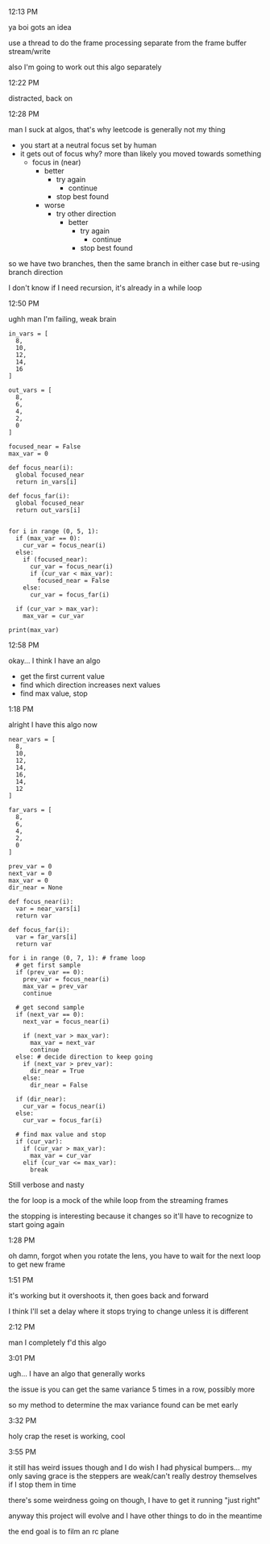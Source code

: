 12:13 PM

ya boi gots an idea

use a thread to do the frame processing separate from the frame buffer stream/write

also I'm going to work out this algo separately

12:22 PM

distracted, back on

12:28 PM

man I suck at algos, that's why leetcode is generally not my thing

- you start at a neutral focus set by human
- it gets out of focus why? more than likely you moved towards something
  - focus in (near)
    - better
      - try again
        - continue
      - stop best found
    - worse
      - try other direction
        - better
          - try again
            - continue
          - stop best found

so we have two branches, then the same branch in either case but re-using branch direction

I don't know if I need recursion, it's already in a while loop

12:50 PM

ughh man I'm failing, weak brain

```
in_vars = [
  8,
  10,
  12,
  14,
  16
]

out_vars = [
  8,
  6,
  4,
  2,
  0
]

focused_near = False
max_var = 0

def focus_near(i):
  global focused_near
  return in_vars[i]

def focus_far(i):
  global focused_near
  return out_vars[i]


for i in range (0, 5, 1):
  if (max_var == 0):
    cur_var = focus_near(i)
  else:
    if (focused_near):
      cur_var = focus_near(i)
      if (cur_var < max_var):
        focused_near = False
    else:
      cur_var = focus_far(i)

  if (cur_var > max_var):
    max_var = cur_var

print(max_var)
```

12:58 PM

okay... I think I have an algo

- get the first current value
- find which direction increases next values
- find max value, stop

1:18 PM

alright I have this algo now

```
near_vars = [
  8,
  10,
  12,
  14,
  16,
  14,
  12
]

far_vars = [
  8,
  6,
  4,
  2,
  0
]

prev_var = 0
next_var = 0
max_var = 0
dir_near = None

def focus_near(i):
  var = near_vars[i]
  return var

def focus_far(i):
  var = far_vars[i]
  return var

for i in range (0, 7, 1): # frame loop
  # get first sample
  if (prev_var == 0):
    prev_var = focus_near(i)
    max_var = prev_var
    continue

  # get second sample
  if (next_var == 0):
    next_var = focus_near(i)

    if (next_var > max_var):
      max_var = next_var
      continue
  else: # decide direction to keep going
    if (next_var > prev_var):
      dir_near = True
    else:
      dir_near = False

  if (dir_near):
    cur_var = focus_near(i)
  else:
    cur_var = focus_far(i)
  
  # find max value and stop
  if (cur_var):
    if (cur_var > max_var):
      max_var = cur_var
    elif (cur_var <= max_var):
      break
```

Still verbose and nasty

the for loop is a mock of the while loop from the streaming frames

the stopping is interesting because it changes so it'll have to recognize to start going again

1:28 PM

oh damn, forgot when you rotate the lens, you have to wait for the next loop to get new frame

1:51 PM

it's working but it overshoots it, then goes back and forward

I think I'll set a delay where it stops trying to change unless it is different

2:12 PM

man I completely f'd this algo

3:01 PM

ugh... I have an algo that generally works

the issue is you can get the same variance 5 times in a row, possibly more

so my method to determine the max variance found can be met early

3:32 PM

holy crap the reset is working, cool

3:55 PM

it still has weird issues though and I do wish I had physical bumpers... my only saving grace is the steppers are weak/can't really destroy themselves if I stop them in time

there's some weirdness going on though, I have to get it running "just right"

anyway this project will evolve and I have other things to do in the meantime

the end goal is to film an rc plane
